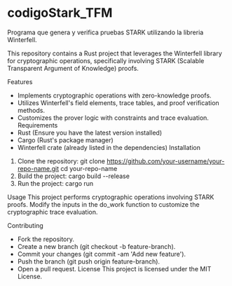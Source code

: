 # codigoStark_TFM
Programa que genera y verifica pruebas STARK utilizando la libreria Winterfell.


This repository contains a Rust project that leverages the Winterfell library for cryptographic operations, specifically involving STARK (Scalable Transparent Argument of Knowledge) proofs.

Features
- Implements cryptographic operations with zero-knowledge proofs.
- Utilizes Winterfell's field elements, trace tables, and proof verification methods.
- Customizes the prover logic with constraints and trace evaluation.
Requirements
- Rust (Ensure you have the latest version installed)
- Cargo (Rust's package manager)
- Winterfell crate (already listed in the dependencies)
Installation
1. Clone the repository:
  git clone https://github.com/your-username/your-repo-name.git
  cd your-repo-name
2. Build the project:
  cargo build --release   
3. Run  the project:
  cargo run

Usage
This project performs cryptographic operations involving STARK proofs. Modify the inputs in the do_work function to customize the cryptographic trace evaluation.

Contributing
- Fork the repository.
- Create a new branch (git checkout -b feature-branch).
- Commit your changes (git commit -am 'Add new feature').
- Push the branch (git push origin feature-branch).
- Open a pull request.
License
  This project is licensed under the MIT License.
   
